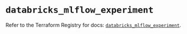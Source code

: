 # `databricks_mlflow_experiment`

Refer to the Terraform Registry for docs: [`databricks_mlflow_experiment`](https://registry.terraform.io/providers/databricks/databricks/1.67.0/docs/resources/mlflow_experiment).
